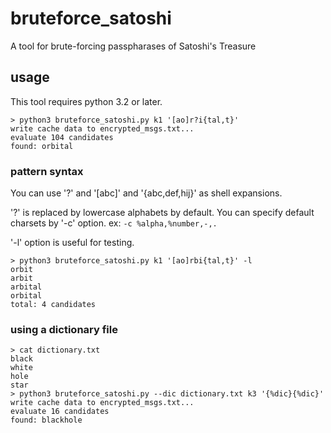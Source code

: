 # bruteforce_satoshi
A tool for brute-forcing passpharases of Satoshi's Treasure

## usage
This tool requires python 3.2 or later.

```
> python3 bruteforce_satoshi.py k1 '[ao]r?i{tal,t}'
write cache data to encrypted_msgs.txt...
evaluate 104 candidates
found: orbital
```

### pattern syntax
You can use '?' and '[abc]' and '{abc,def,hij}' as shell expansions.

'?' is replaced by lowercase alphabets by default.
You can specify default charsets by '-c' option.
ex: `-c %alpha,%number,-,.`

'-l' option is useful for testing.
```
> python3 bruteforce_satoshi.py k1 '[ao]rbi{tal,t}' -l
orbit
arbit
arbital
orbital
total: 4 candidates
```

### using a dictionary file
```
> cat dictionary.txt
black
white
hole
star
> python3 bruteforce_satoshi.py --dic dictionary.txt k3 '{%dic}{%dic}'
write cache data to encrypted_msgs.txt...
evaluate 16 candidates
found: blackhole
```
